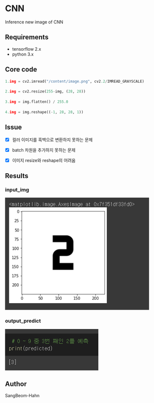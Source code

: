 # CNN
Inference new image of CNN

## Requirements
* tensorflow 2.x
* python 3.x


## Core code
```python
1.img = cv2.imread("/content/image.png", cv2.2/IMREAD_GRAYSCALE)

2.img = cv2.resize(255-img, (28, 28)) 

3.img = img.flatten() / 255.0

4.img = img.reshape((-1, 28, 28, 1))
```


## Issue

* [X] 컬러 이미지를 흑백으로 변환하지 못하는 문제
* [X] batch 차원을 추가하지 못하는 문제
* [X] 이미지 resize와 reshape의 어려움


<!--
## Training details (epoch < 200)
### accuracy
![loss_D_100](./assests/acc_graph.PNG)

### loss
![loss_G_100](./assests/loss_graph.PNG)
-->

## Results
### input_img
![test_acc](./assests/input.PNG)

### output_predict
![test_loss](./assests/output2.PNG)



## Author
SangBeom-Hahn
